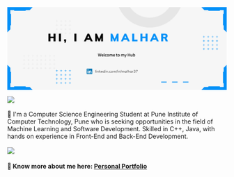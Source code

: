
<a href="https://malharportfolio.netlify.app/" target="_blank">
 <img align="center" src="https://github.com/Malhar37/Malhar37/blob/main/intro.png" />
</a>



![](https://komarev.com/ghpvc/?username=your-github-Malhar37&color=blueviolet)

🎯 I'm a Computer Science Engineering Student at Pune Institute of Computer Technology, Pune who is seeking opportunities in the field of Machine Learning and Software Development. Skilled in C++, Java, with hands on experience in Front-End and Back-End Development.

<a href="https://github.com/malhar37">
  <img align="center" src="https://github-readme-stats.vercel.app/api/top-langs/?username=Malhar37&theme=default&langs_count=8&layout=compact" />
</a>


#### 🔗 Know more about me here: [Personal Portfolio](https://malharportfolio.netlify.app)
